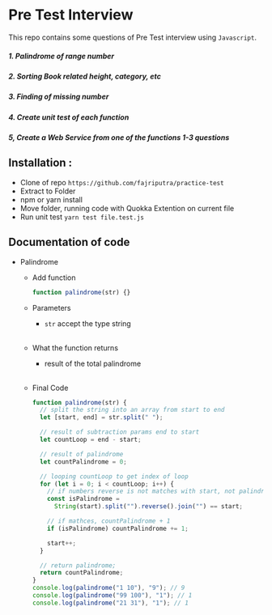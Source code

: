 # Pre Test Interview

This repo contains some questions of Pre Test interview using `Javascript`.

##### 1. Palindrome of range number

##### 2. Sorting Book related height, category, etc

##### 3. Finding of missing number

##### 4. Create unit test of each function

##### 5, Create a Web Service from one of the functions 1-3 questions

## Installation :

- Clone of repo `https://github.com/fajriputra/practice-test`
- Extract to Folder
- npm or yarn install
- Move folder, running code with Quokka Extention on current file
- Run unit test `yarn test file.test.js`

## Documentation of code

- Palindrome

  - Add function

    ```javascript
    function palindrome(str) {}
    ```

  - Parameters
    - `str` accept the type string <br/> <br/>
  - What the function returns
    - result of the total palindrome <br/> <br/>
  - Final Code

    ```javascript
    function palindrome(str) {
      // split the string into an array from start to end
      let [start, end] = str.split(" ");

      // result of subtraction params end to start
      let countLoop = end - start;

      // result of palindrome
      let countPalindrome = 0;

      // looping countLoop to get index of loop
      for (let i = 0; i < countLoop; i++) {
        // if numbers reverse is not matches with start, not palindrome
        const isPalindrome =
          String(start).split("").reverse().join("") == start;

        // if mathces, countPalindrome + 1
        if (isPalindrome) countPalindrome += 1;

        start++;
      }

      // return palindrome;
      return countPalindrome;
    }
    console.log(palindrome("1 10"), "9"); // 9
    console.log(palindrome("99 100"), "1"); // 1
    console.log(palindrome("21 31"), "1"); // 1
    ```
